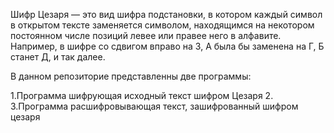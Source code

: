 Шифр Цезаря — это вид шифра подстановки, в котором каждый символ в открытом тексте заменяется символом, находящимся на некотором постоянном числе позиций левее или правее него в алфавите. Например, в шифре со сдвигом вправо на 3, А была бы заменена на Г, Б станет Д, и так далее.

В данном репозиторие представленны две программы:

1.Программа шифрующая исходный текст шифром Цезаря
2.
3.Программа расшифровывающая текст, зашифрованный шифром цезаря
